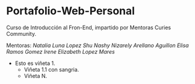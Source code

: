 # Portafolio-Web-Personal

Curso de Introducción al Fron-End, impartido por Mentoras Curies Community.

Mentoras:
  *Natalia Luna Lopez
  *Shu Nashy Nizarely Arellano Aguillon*
  *Elisa Ramos Gomez*
  *Irene Elizabeth Lopez Mares**
  

- Esto es viñeta 1.
  - Viñeta 1.1 con sangria.
  - Viñeta N.
